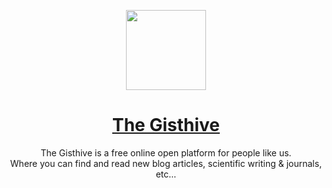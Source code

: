 <p align="center">
  <a href="https://gisthive.org">
    <img src="https://dev.gisthive.org/favicon.svg" height="128">
    <h1 align="center">The Gisthive</h1>
  </a>
  <p align="center" >The Gisthive is a free online open platform for people like us. <br/>Where you can find and read new blog articles, scientific writing &amp; journals, etc...</p>
</p>
